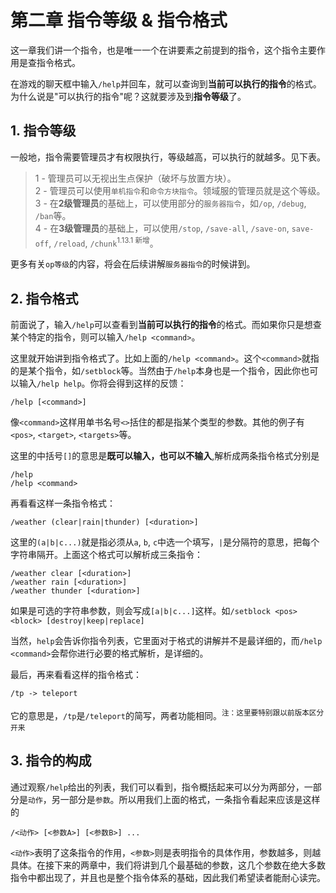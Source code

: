 # 第二章 指令等级 \& 指令格式

这一章我们讲一个指令，也是唯一一个在讲要素之前提到的指令，这个指令主要作用是查指令格式。

在游戏的聊天框中输入`/help`并回车，就可以查询到**当前可以执行的指令**的格式。为什么说是"可以执行的指令"呢？这就要涉及到**指令等级**了。

## 1. 指令等级

一般地，指令需要管理员才有权限执行，等级越高，可以执行的就越多。见下表。

> 1 - 管理员可以无视出生点保护（破坏与放置方块）。<br>
2 - 管理员可以使用`单机指令`和`命令方块指令`。领域服的管理员就是这个等级。<br>
3 - 在**2级管理员**的基础上，可以使用部分的`服务器指令`，如`/op`, `/debug`, `/ban`等。<br>
4 - 在**3级管理员**的基础上，可以使用`/stop`, `/save-all`, `/save-on`, `save-off`, `/reload`, `/chunk`<sup>1.13.1 新增</sup>。

更多有关`op等级`的内容，将会在后续讲解`服务器指令`的时候讲到。

## 2. 指令格式

前面说了，输入`/help`可以查看到**当前可以执行的指令**的格式。而如果你只是想查某个特定的指令，则可以输入`/help <command>`。

这里就开始讲到指令格式了。比如上面的`/help <command>`。这个`<command>`就指的是某个指令，如`/setblock`等。当然由于`/help`本身也是一个指令，因此你也可以输入`/help help`。你将会得到这样的反馈：

    /help [<command>]

像`<command>`这样用单书名号`<>`括住的都是指某个类型的参数。其他的例子有`<pos>`, `<target>`, `<targets>`等。

这里的中括号`[]`的意思是**既可以输入，也可以不输入**,解析成两条指令格式分别是

    /help
    /help <command>

再看看这样一条指令格式：

    /weather (clear|rain|thunder) [<duration>]

这里的`(a|b|c...)`就是指必须从`a`, `b`, `c`中选一个填写，`|`是分隔符的意思，把每个字符串隔开。上面这个格式可以解析成三条指令：

    /weather clear [<duration>]
    /weather rain [<duration>]
    /weather thunder [<duration>]

如果是可选的字符串参数，则会写成`[a|b|c...]`这样。如`/setblock <pos> <block> [destroy|keep|replace]`


当然，`help`会告诉你指令列表，它里面对于格式的讲解并不是最详细的，而`/help <command>`会帮你进行必要的格式解析，是详细的。

最后，再来看看这样的指令格式：

    /tp -> teleport

它的意思是，`/tp`是`/teleport`的简写，两者功能相同。<sup>注：这里要特别跟以前版本区分开来</sup>


## 3. 指令的构成

通过观察`/help`给出的列表，我们可以看到，指令概括起来可以分为两部分，一部分是`动作`，另一部分是`参数`。所以用我们上面的格式，一条指令看起来应该是这样的

    /<动作> [<参数A>] [<参数B>] ...

`<动作>`表明了这条指令的作用，`<参数>`则是表明指令的具体作用，参数越多，则越具体。在接下来的两章中，我们将讲到几个最基础的参数，这几个参数在绝大多数指令中都出现了，并且也是整个指令体系的基础，因此我们希望读者能耐心读完。